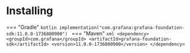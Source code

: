 # Installing

=== "Gradle"
    ```kotlin
    implementation("com.grafana:grafana-foundation-sdk:11.0.0-1736800900")
    ```
=== "Maven"
    ```xml
    <dependency>
        <groupId>com.grafana</groupId>
        <artifactId>grafana-foundation-sdk</artifactId>
        <version>11.0.0-1736800900</version>
    </dependency>
    ```
